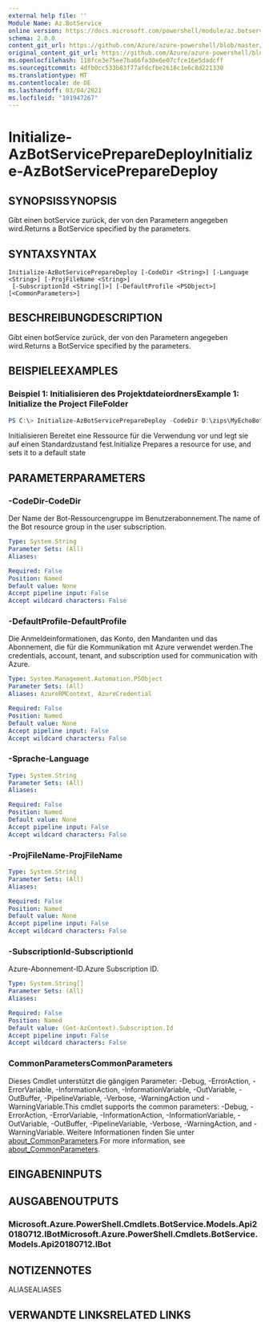 ```yaml
---
external help file: ''
Module Name: Az.BotService
online version: https://docs.microsoft.com/powershell/module/az.botservice/initialize-azbotservicepreparedeploy
schema: 2.0.0
content_git_url: https://github.com/Azure/azure-powershell/blob/master/src/BotService/help/Initialize-AzBotServicePrepareDeploy.md
original_content_git_url: https://github.com/Azure/azure-powershell/blob/master/src/BotService/help/Initialize-AzBotServicePrepareDeploy.md
ms.openlocfilehash: 118fce3e75ee7ba66fa30e6e07cfce16e5dadcff
ms.sourcegitcommit: 4dfb0cc533b83f77afdcfbe2618c1e6c8d221330
ms.translationtype: MT
ms.contentlocale: de-DE
ms.lasthandoff: 03/04/2021
ms.locfileid: "101947267"
---
```

# <span data-ttu-id="29f8d-101">Initialize-AzBotServicePrepareDeploy</span><span class="sxs-lookup"><span data-stu-id="29f8d-101">Initialize-AzBotServicePrepareDeploy</span></span>

## <span data-ttu-id="29f8d-102">SYNOPSIS</span><span class="sxs-lookup"><span data-stu-id="29f8d-102">SYNOPSIS</span></span>
<span data-ttu-id="29f8d-103">Gibt einen botService zurück, der von den Parametern angegeben wird.</span><span class="sxs-lookup"><span data-stu-id="29f8d-103">Returns a BotService specified by the parameters.</span></span>

## <span data-ttu-id="29f8d-104">SYNTAX</span><span class="sxs-lookup"><span data-stu-id="29f8d-104">SYNTAX</span></span>

```
Initialize-AzBotServicePrepareDeploy [-CodeDir <String>] [-Language <String>] [-ProjFileName <String>]
 [-SubscriptionId <String[]>] [-DefaultProfile <PSObject>] [<CommonParameters>]
```

## <span data-ttu-id="29f8d-105">BESCHREIBUNG</span><span class="sxs-lookup"><span data-stu-id="29f8d-105">DESCRIPTION</span></span>
<span data-ttu-id="29f8d-106">Gibt einen botService zurück, der von den Parametern angegeben wird.</span><span class="sxs-lookup"><span data-stu-id="29f8d-106">Returns a BotService specified by the parameters.</span></span>

## <span data-ttu-id="29f8d-107">BEISPIELE</span><span class="sxs-lookup"><span data-stu-id="29f8d-107">EXAMPLES</span></span>

### <span data-ttu-id="29f8d-108">Beispiel 1: Initialisieren des Projektdateiordners</span><span class="sxs-lookup"><span data-stu-id="29f8d-108">Example 1: Initialize the Project FileFolder</span></span>
```powershell
PS C:\> Initialize-AzBotServicePrepareDeploy -CodeDir D:\zips\MyEchoBot -ProjFileName MyEchoBot.csproj

```

<span data-ttu-id="29f8d-109">Initialisieren Bereitet eine Ressource für die Verwendung vor und legt sie auf einen Standardzustand fest.</span><span class="sxs-lookup"><span data-stu-id="29f8d-109">Initialize Prepares a resource for use, and sets it to a default state</span></span>

## <span data-ttu-id="29f8d-110">PARAMETER</span><span class="sxs-lookup"><span data-stu-id="29f8d-110">PARAMETERS</span></span>

### <span data-ttu-id="29f8d-111">-CodeDir</span><span class="sxs-lookup"><span data-stu-id="29f8d-111">-CodeDir</span></span>
<span data-ttu-id="29f8d-112">Der Name der Bot-Ressourcengruppe im Benutzerabonnement.</span><span class="sxs-lookup"><span data-stu-id="29f8d-112">The name of the Bot resource group in the user subscription.</span></span>

```yaml
Type: System.String
Parameter Sets: (All)
Aliases:

Required: False
Position: Named
Default value: None
Accept pipeline input: False
Accept wildcard characters: False
```

### <span data-ttu-id="29f8d-113">-DefaultProfile</span><span class="sxs-lookup"><span data-stu-id="29f8d-113">-DefaultProfile</span></span>
<span data-ttu-id="29f8d-114">Die Anmeldeinformationen, das Konto, den Mandanten und das Abonnement, die für die Kommunikation mit Azure verwendet werden.</span><span class="sxs-lookup"><span data-stu-id="29f8d-114">The credentials, account, tenant, and subscription used for communication with Azure.</span></span>

```yaml
Type: System.Management.Automation.PSObject
Parameter Sets: (All)
Aliases: AzureRMContext, AzureCredential

Required: False
Position: Named
Default value: None
Accept pipeline input: False
Accept wildcard characters: False
```

### <span data-ttu-id="29f8d-115">-Sprache</span><span class="sxs-lookup"><span data-stu-id="29f8d-115">-Language</span></span>


```yaml
Type: System.String
Parameter Sets: (All)
Aliases:

Required: False
Position: Named
Default value: None
Accept pipeline input: False
Accept wildcard characters: False
```

### <span data-ttu-id="29f8d-116">-ProjFileName</span><span class="sxs-lookup"><span data-stu-id="29f8d-116">-ProjFileName</span></span>


```yaml
Type: System.String
Parameter Sets: (All)
Aliases:

Required: False
Position: Named
Default value: None
Accept pipeline input: False
Accept wildcard characters: False
```

### <span data-ttu-id="29f8d-117">-SubscriptionId</span><span class="sxs-lookup"><span data-stu-id="29f8d-117">-SubscriptionId</span></span>
<span data-ttu-id="29f8d-118">Azure-Abonnement-ID.</span><span class="sxs-lookup"><span data-stu-id="29f8d-118">Azure Subscription ID.</span></span>

```yaml
Type: System.String[]
Parameter Sets: (All)
Aliases:

Required: False
Position: Named
Default value: (Get-AzContext).Subscription.Id
Accept pipeline input: False
Accept wildcard characters: False
```

### <span data-ttu-id="29f8d-119">CommonParameters</span><span class="sxs-lookup"><span data-stu-id="29f8d-119">CommonParameters</span></span>
<span data-ttu-id="29f8d-120">Dieses Cmdlet unterstützt die gängigen Parameter: -Debug, -ErrorAction, -ErrorVariable, -InformationAction, -InformationVariable, -OutVariable, -OutBuffer, -PipelineVariable, -Verbose, -WarningAction und -WarningVariable.</span><span class="sxs-lookup"><span data-stu-id="29f8d-120">This cmdlet supports the common parameters: -Debug, -ErrorAction, -ErrorVariable, -InformationAction, -InformationVariable, -OutVariable, -OutBuffer, -PipelineVariable, -Verbose, -WarningAction, and -WarningVariable.</span></span> <span data-ttu-id="29f8d-121">Weitere Informationen finden Sie unter [about_CommonParameters](http://go.microsoft.com/fwlink/?LinkID=113216).</span><span class="sxs-lookup"><span data-stu-id="29f8d-121">For more information, see [about_CommonParameters](http://go.microsoft.com/fwlink/?LinkID=113216).</span></span>

## <span data-ttu-id="29f8d-122">EINGABEN</span><span class="sxs-lookup"><span data-stu-id="29f8d-122">INPUTS</span></span>

## <span data-ttu-id="29f8d-123">AUSGABEN</span><span class="sxs-lookup"><span data-stu-id="29f8d-123">OUTPUTS</span></span>

### <span data-ttu-id="29f8d-124">Microsoft.Azure.PowerShell.Cmdlets.BotService.Models.Api20180712.IBot</span><span class="sxs-lookup"><span data-stu-id="29f8d-124">Microsoft.Azure.PowerShell.Cmdlets.BotService.Models.Api20180712.IBot</span></span>

## <span data-ttu-id="29f8d-125">NOTIZEN</span><span class="sxs-lookup"><span data-stu-id="29f8d-125">NOTES</span></span>

<span data-ttu-id="29f8d-126">ALIASE</span><span class="sxs-lookup"><span data-stu-id="29f8d-126">ALIASES</span></span>

## <span data-ttu-id="29f8d-127">VERWANDTE LINKS</span><span class="sxs-lookup"><span data-stu-id="29f8d-127">RELATED LINKS</span></span>

